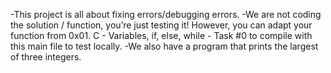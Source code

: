 -This project is all about fixing errors/debugging errors.
-We are not coding the solution / function, you’re just testing it! However, you can adapt your function from 0x01. C - Variables, if, else, while - Task #0 to compile with this main file to test locally.
-We also have a program that prints the largest of three integers.

